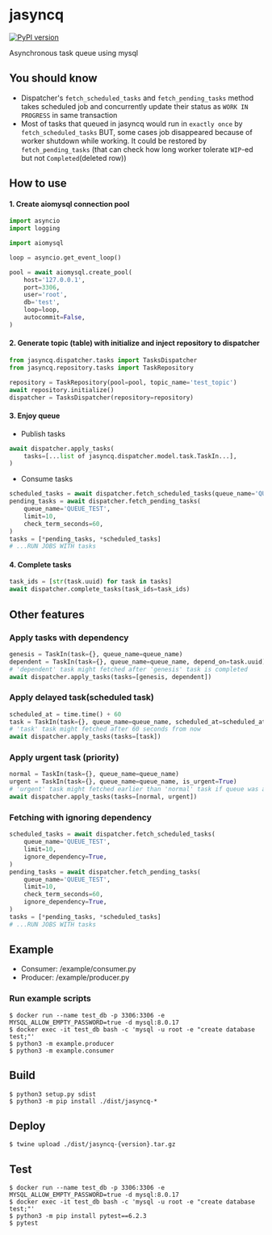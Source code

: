 # jasyncq
[![PyPI version](https://badge.fury.io/py/jasyncq.svg)](https://badge.fury.io/py/jasyncq)

Asynchronous task queue using mysql

## You should know

- Dispatcher's `fetch_scheduled_tasks` and `fetch_pending_tasks` method takes scheduled job and concurrently update their status as `WORK IN PROGRESS` in same transaction
- Most of tasks that queued in jasyncq would run in `exactly once` by `fetch_scheduled_tasks` BUT, some cases job disappeared because of worker shutdown while working. It could be restored by `fetch_pending_tasks` (that can check how long worker tolerate `WIP`-ed but not `Completed`(deleted row))


## How to use

#### 1. Create aiomysql connection pool
```python
import asyncio
import logging

import aiomysql

loop = asyncio.get_event_loop()

pool = await aiomysql.create_pool(
    host='127.0.0.1',
    port=3306,
    user='root',
    db='test',
    loop=loop,
    autocommit=False,
)
```

#### 2. Generate topic (table) with initialize and inject repository to dispatcher
```python
from jasyncq.dispatcher.tasks import TasksDispatcher
from jasyncq.repository.tasks import TaskRepository

repository = TaskRepository(pool=pool, topic_name='test_topic')
await repository.initialize()
dispatcher = TasksDispatcher(repository=repository)
```

#### 3. Enjoy queue
- Publish tasks

```python
await dispatcher.apply_tasks(
    tasks=[...list of jasyncq.dispatcher.model.task.TaskIn...],
)
```
- Consume tasks
```python
scheduled_tasks = await dispatcher.fetch_scheduled_tasks(queue_name='QUEUE_TEST', limit=10)
pending_tasks = await dispatcher.fetch_pending_tasks(
    queue_name='QUEUE_TEST',
    limit=10,
    check_term_seconds=60,
)
tasks = [*pending_tasks, *scheduled_tasks]
# ...RUN JOBS WITH tasks
```

#### 4. Complete tasks
```python
task_ids = [str(task.uuid) for task in tasks]
await dispatcher.complete_tasks(task_ids=task_ids)
```

## Other features

### Apply tasks with dependency
```python
genesis = TaskIn(task={}, queue_name=queue_name)
dependent = TaskIn(task={}, queue_name=queue_name, depend_on=task.uuid)
# 'dependent' task might fetched after 'genesis' task is completed
await dispatcher.apply_tasks(tasks=[genesis, dependent])
```

### Apply delayed task(scheduled task)
```python
scheduled_at = time.time() + 60
task = TaskIn(task={}, queue_name=queue_name, scheduled_at=scheduled_at)
# 'task' task might fetched after 60 seconds from now
await dispatcher.apply_tasks(tasks=[task])
```

### Apply urgent task (priority)
```python
normal = TaskIn(task={}, queue_name=queue_name)
urgent = TaskIn(task={}, queue_name=queue_name, is_urgent=True)
# 'urgent' task might fetched earlier than 'normal' task if queue was already fulled
await dispatcher.apply_tasks(tasks=[normal, urgent])
```

### Fetching with ignoring dependency
```python
scheduled_tasks = await dispatcher.fetch_scheduled_tasks(
    queue_name='QUEUE_TEST',
    limit=10,
    ignore_dependency=True,
)
pending_tasks = await dispatcher.fetch_pending_tasks(
    queue_name='QUEUE_TEST',
    limit=10,
    check_term_seconds=60,
    ignore_dependency=True,
)
tasks = [*pending_tasks, *scheduled_tasks]
# ...RUN JOBS WITH tasks
```


## Example
- Consumer: /example/consumer.py
- Producer: /example/producer.py

### Run example scripts
```
$ docker run --name test_db -p 3306:3306 -e MYSQL_ALLOW_EMPTY_PASSWORD=true -d mysql:8.0.17
$ docker exec -it test_db bash -c 'mysql -u root -e "create database test;"'
$ python3 -m example.producer
$ python3 -m example.consumer
```


## Build
```
$ python3 setup.py sdist
$ python3 -m pip install ./dist/jasyncq-*
```

## Deploy
```
$ twine upload ./dist/jasyncq-{version}.tar.gz
```

## Test
```
$ docker run --name test_db -p 3306:3306 -e MYSQL_ALLOW_EMPTY_PASSWORD=true -d mysql:8.0.17
$ docker exec -it test_db bash -c 'mysql -u root -e "create database test;"'
$ python3 -m pip install pytest==6.2.3
$ pytest
```
